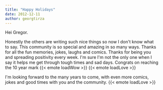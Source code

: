 ```yaml
---
title: "Happy Holidays"
date: 2012-12-11
author: georgtirza
---
```


Hei Gregor.

Honestly the others are writing such nice things so now I don't know what to say.
This community is so special and amazing in so many ways.
Thanks for all the fun memories, jokes, laughs and comics.
Thanks for being you and spreading positivity every week.
I'm sure I'm not the only one when I say it helps me get through tough times and sad days.
Congrats on reaching the 10 year mark {{< emote loadWow >}} {{< emote loadLove >}}

I'm looking forward to the many years to come, with even more comics, jokes and good times with you and the community. {{< emote loadLove >}}
